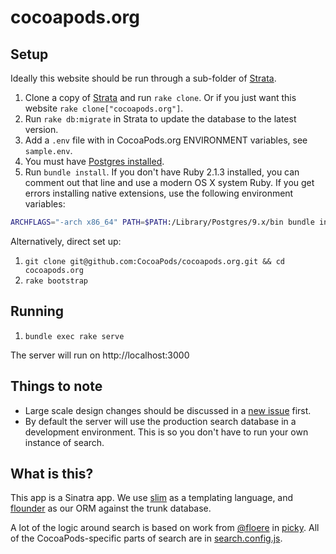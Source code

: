 # cocoapods.org

## Setup

Ideally this website should be run through a sub-folder of [Strata](https://github.com/CocoaPods/Strata).

1. Clone a copy of [Strata](https://github.com/CocoaPods/Strata) and run `rake clone`. Or if you just want this website `rake clone["cocoapods.org"]`.
2. Run `rake db:migrate` in Strata to update the database to the latest version.
3. Add a `.env` file with in CocoaPods.org ENVIRONMENT variables, see `sample.env`.
4. You must have [Postgres installed](http://www.postgresql.org/download/macosx/). 
5. Run `bundle install`. If you don't have Ruby 2.1.3 installed, you can comment out that line and use a modern OS X system Ruby. If you get errors installing native extensions, use the following environment variables:

```sh
ARCHFLAGS="-arch x86_64" PATH=$PATH:/Library/Postgres/9.x/bin bundle install
```

Alternatively, direct set up:

1. `git clone git@github.com:CocoaPods/cocoapods.org.git && cd cocoapods.org`
2. `rake bootstrap`

## Running

1. `bundle exec rake serve`

The server will run on http://localhost:3000

## Things to note

* Large scale design changes should be discussed in a [new issue](https://github.com/cocoapods/cocoapods.org/issues/new) first.
* By default the server will use the production search database in a development environment. This is so you don't have to run your own instance of search.

## What is this?

This app is a Sinatra app. We use [slim](http://slim-lang.com) as a templating language, and [flounder](https://bitbucket.org/technologyastronauts/oss_flounder/) as our ORM against the trunk database.

A lot of the logic around search is based on work from [@floere](https://github.com/floere) in [picky](http://pickyrb.com). All of the CocoaPods-specific parts of search are in [search.config.js](https://github.com/CocoaPods/cocoapods.org/blob/master/assets/javascripts/search.config.js).
